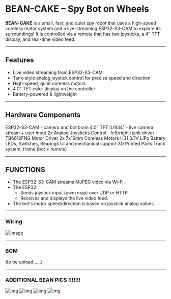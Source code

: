 # BEAN-CAKE – Spy Bot on Wheels

**BEAN-CAKE** 
is a small, fast, and quiet spy robot that uses a high-speed coreless motor system and a live-streaming ESP32-S3-CAM to explore its surroundings! 
It is controlled via a remote that has two joysticks, a 4" TFT display, and real-time video feed.

---

##  Features

- Live video streaming from ESP32-S3-CAM
- Tank-style analog joystick control for precise speed and direction
- High-speed, quiet coreless motors
- 4.0" TFT color display on the controller
- Battery-powered & lightweight 

---

## Hardware Components

ESP32-S3-CAM - camera and bot brain
4.0" TFT ILI9341 - live camera stream + user input
2x Analog Joysticks Control - left/right (tank drive)
TB6612FNG Motor Driver
2x 7x16mm Coreless Motors
H31 3.7V LiPo Battery
LEDs, Switches, Bearings UI and mechanical support
3D Printed Parts Track system, frame (bot + remote)

---

## FUNCTIONS

- The ESP32-S3-CAM streams MJPEG video via Wi-Fi.
- The ESP32:
  - Sends joystick input (pwm map) over UDP or HTTP.
  - Receives and displays the live video feed.
- The bot's motor speed/direction is based on joystick analog values.

---

### Wiring 

![image](https://hc-cdn.hel1.your-objectstorage.com/s/v3/a3daa7d601bfdbcf53d226134531cf7152a84bfa_image.png)

---

### BOM

(to be upload......)

---


### ADDITIONAL BEAN PICS !!!!!!!

![img](https://hc-cdn.hel1.your-objectstorage.com/s/v3/15eceeee411db0427bced594fc419bf501cb2a2f_screenshot_2025-06-07_at_4.37.19___pm.png)
![img](https://hc-cdn.hel1.your-objectstorage.com/s/v3/3e16bc33be46a5d062f0c2342a09d370e9e60e81_screenshot_2025-06-07_at_4.37.32___pm.png)
![img](https://hc-cdn.hel1.your-objectstorage.com/s/v3/084944c5bf9e788f5f07eb2311d0dd0dcdff9fb4_screenshot_2025-06-07_at_4.37.48___pm.png)
![img](https://hc-cdn.hel1.your-objectstorage.com/s/v3/05415ba58aec9cb106d5013e8d6fd87205b0ed4b_screenshot_2025-06-07_at_4.38.04___pm.png)
